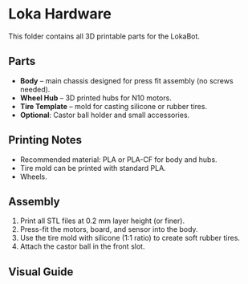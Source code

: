 # Loka Hardware

This folder contains all 3D printable parts for the LokaBot.

## Parts
- **Body** – main chassis designed for press fit assembly (no screws needed).
- **Wheel Hub** – 3D printed hubs for N10 motors.
- **Tire Template** – mold for casting silicone or rubber tires.
- **Optional**: Castor ball holder and small accessories.

## Printing Notes
- Recommended material: PLA or PLA-CF for body and hubs.
- Tire mold can be printed with standard PLA.
- Wheels.

## Assembly
1. Print all STL files at 0.2 mm layer height (or finer).
2. Press-fit the motors, board, and sensor into the body.
3. Use the tire mold with silicone (1:1 ratio) to create soft rubber tires.
4. Attach the castor ball in the front slot.

## Visual Guide


